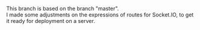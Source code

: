 This branch is based on the branch "master".\
I made some adjustments on the expressions of routes for Socket.IO, to get it ready for deployment on a server.
